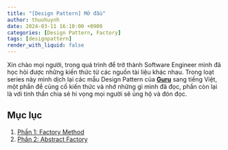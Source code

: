 ```yaml
---
title: "[Design Pattern] Mở đầu"
author: thuohuynh
date: 2024-03-11 16:10:00 +0900
categories: [Design Pattern, Factory]
tags: [designpattern]
render_with_liquid: false
---
```


Xin chào mọi người, trong quá trình để trở thành Software Engineer mình đã học hỏi được những kiến thức từ các nguồn tài liệu khác nhau. Trong loạt series này mình dịch lại các mẫu Design Pattern của **[Guru](https://refactoring.guru/design-patterns/)** sang tiếng Việt, một phần để củng cố kiến thức và nhớ những gì mình đã đọc, phần còn lại là với tinh thần chia sẻ hi vọng mọi người sẽ ủng hộ và đón đọc.

## Mục lục

1. [Phần 1: Factory Method](/posts/Factory-Method-Pattern)
2. [Phần 2: Abstract Factory](/posts/Abstract-Factory-Pattern)
